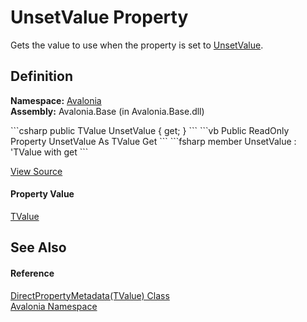 # UnsetValue Property


Gets the value to use when the property is set to <a href="F_Avalonia_AvaloniaProperty_UnsetValue">UnsetValue</a>.



## Definition
**Namespace:** <a href="N_Avalonia">Avalonia</a>  
**Assembly:** Avalonia.Base (in Avalonia.Base.dll)

<Tabs groupId="api-code-preview">
<TabItem value="csharp" label="C#">
```csharp
public TValue UnsetValue { get; }
```
</TabItem>
<TabItem value="vb" label="VB">
```vb
Public ReadOnly Property UnsetValue As TValue
	Get
```
</TabItem>
<TabItem value="fsharp" label="F#">
```fsharp
member UnsetValue : 'TValue with get
```
</TabItem>
</Tabs>



<a href="https://github.com/AvaloniaUI/Avalonia/tree/master/src/Avalonia.Base/DirectPropertyMetadata%601.cs#L32" title="View the source code">View Source</a>



#### Property Value
<a href="T_Avalonia_DirectPropertyMetadata_1">TValue</a>

## See Also


#### Reference
<a href="T_Avalonia_DirectPropertyMetadata_1">DirectPropertyMetadata(TValue) Class</a>  
<a href="N_Avalonia">Avalonia Namespace</a>  

